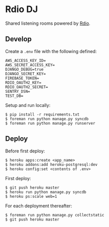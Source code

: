 # Rdio DJ

Shared listening rooms powered by [Rdio](http://www.rdio.com/).

## Develop

Create a `.env` file with the following defined:

    AWS_ACCESS_KEY_ID=
    AWS_SECRET_ACCESS_KEY=
    DJANGO_DEBUG=true
    DJANGO_SECRET_KEY=
    FIREBASE_TOKEN=
    RDIO_OAUTH2_KEY=
    RDIO_OAUTH2_SECRET=
    SENTRY_DSN=
    TEST_DB=

Setup and run locally:

    $ pip install -r requirements.txt
    $ foreman run python manage.py syncdb
    $ foreman run python manage.py runserver

## Deploy

Before first deploy:

    $ heroku apps:create <app_name>
    $ heroku addons:add heroku-postgresql:dev
    $ heroku config:set <contents of .env>

First deploy:

    $ git push heroku master
    $ heroku run python manage.py syncdb
    $ heroku ps:scale web=1

For each deployment thereafter:

    $ foreman run python manage.py collectstatic
    $ git push heroku master
